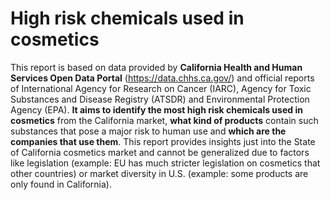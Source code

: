 # High risk chemicals used in cosmetics

This report is based on data provided by **California Health and Human Services Open 
Data Portal** (https://data.chhs.ca.gov/) and official reports of International Agency for Research 
on Cancer (IARC), Agency for Toxic Substances and Disease Registry (ATSDR) and Environmental 
Protection Agency (EPA). **It aims to identify the most high risk chemicals used in cosmetics** from 
the California market, **what kind of products** contain such substances that pose a major risk to 
human use and **which are the companies that use them**. This report provides insights just into the 
State of California cosmetics market and cannot be generalized due to factors like legislation 
(example: EU has much stricter legislation on cosmetics that other countries) or market diversity in 
U.S. (example: some products are only found in California).

